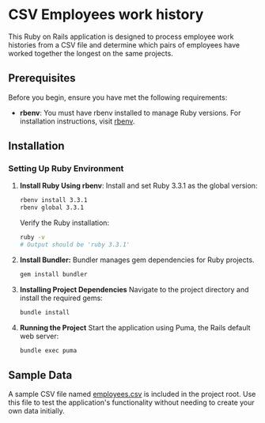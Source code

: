 # CSV Employees work history

This Ruby on Rails application is designed to process employee work histories from a CSV file and determine which pairs of employees have worked together the longest on the same projects.

## Prerequisites

Before you begin, ensure you have met the following requirements:

- **rbenv**: You must have rbenv installed to manage Ruby versions. For installation instructions, visit [rbenv](https://github.com/rbenv/rbenv).

## Installation

### Setting Up Ruby Environment

1. **Install Ruby Using rbenv**:
   Install and set Ruby 3.3.1 as the global version:

   ```bash
   rbenv install 3.3.1
   rbenv global 3.3.1
   ```
   Verify the Ruby installation:
   ```bash
   ruby -v
   # Output should be 'ruby 3.3.1'
   ```
2. **Install Bundler:**
    Bundler manages gem dependencies for Ruby projects.
    ```bash
    gem install bundler
    ```
3. **Installing Project Dependencies**
    Navigate to the project directory and install the required gems:
    ```bash
    bundle install
    ```
4. **Running the Project**
    Start the application using Puma, the Rails default web server:
    ```bash
    bundle exec puma
    ```

## Sample Data
A sample CSV file named [employees.csv](./employees.csv) is included in the project root. Use this file to test the application's functionality without needing to create your own data initially.
